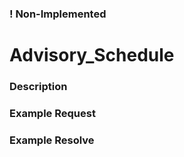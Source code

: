### ! Non-Implemented

# Advisory_Schedule

### Description

### Example Request

### Example Resolve